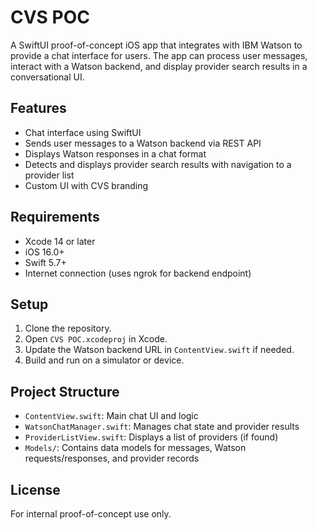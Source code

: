 # CVS POC

A SwiftUI proof-of-concept iOS app that integrates with IBM Watson to provide a chat interface for users. The app can process user messages, interact with a Watson backend, and display provider search results in a conversational UI.

## Features

- Chat interface using SwiftUI
- Sends user messages to a Watson backend via REST API
- Displays Watson responses in a chat format
- Detects and displays provider search results with navigation to a provider list
- Custom UI with CVS branding

## Requirements

- Xcode 14 or later
- iOS 16.0+
- Swift 5.7+
- Internet connection (uses ngrok for backend endpoint)

## Setup

1. Clone the repository.
2. Open `CVS POC.xcodeproj` in Xcode.
3. Update the Watson backend URL in `ContentView.swift` if needed.
4. Build and run on a simulator or device.

## Project Structure

- `ContentView.swift`: Main chat UI and logic
- `WatsonChatManager.swift`: Manages chat state and provider results
- `ProviderListView.swift`: Displays a list of providers (if found)
- `Models/`: Contains data models for messages, Watson requests/responses, and provider records

## License

For internal proof-of-concept use only.
